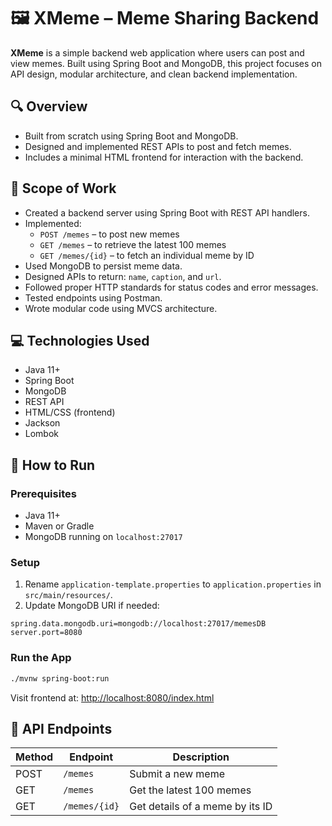 # 🖼️ XMeme – Meme Sharing Backend

**XMeme** is a simple backend web application where users can post and view memes. Built using Spring Boot and MongoDB, this project focuses on API design, modular architecture, and clean backend implementation.

## 🔍 Overview

- Built from scratch using Spring Boot and MongoDB.
- Designed and implemented REST APIs to post and fetch memes.
- Includes a minimal HTML frontend for interaction with the backend.

## 🎯 Scope of Work

- Created a backend server using Spring Boot with REST API handlers.
- Implemented:
  - `POST /memes` – to post new memes
  - `GET /memes` – to retrieve the latest 100 memes
  - `GET /memes/{id}` – to fetch an individual meme by ID
- Used MongoDB to persist meme data.
- Designed APIs to return: `name`, `caption`, and `url`.
- Followed proper HTTP standards for status codes and error messages.
- Tested endpoints using Postman.
- Wrote modular code using MVCS architecture.

## 💻 Technologies Used

- Java 11+
- Spring Boot
- MongoDB
- REST API
- HTML/CSS (frontend)
- Jackson
- Lombok

## 🚀 How to Run

### Prerequisites

- Java 11+
- Maven or Gradle
- MongoDB running on `localhost:27017`

### Setup

1. Rename `application-template.properties` to `application.properties` in `src/main/resources/`.
2. Update MongoDB URI if needed:

```properties
spring.data.mongodb.uri=mongodb://localhost:27017/memesDB
server.port=8080
```

### Run the App

```bash
./mvnw spring-boot:run
```

Visit frontend at: [http://localhost:8080/index.html](http://localhost:8080/index.html)

## 🧪 API Endpoints

| Method | Endpoint         | Description                      |
|--------|------------------|----------------------------------|
| POST   | `/memes`         | Submit a new meme                |
| GET    | `/memes`         | Get the latest 100 memes         |
| GET    | `/memes/{id}`    | Get details of a meme by its ID  |